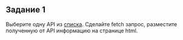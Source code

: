 ## Задание 1

Выберите одну API из [списка](https://pxstudio.pw/blog/15-besplatnyh-api-dlya-napisaniya-testovyh-prilozhenij).
Сделайте fetch запрос, разместите полученную от API информацию на странице html.